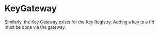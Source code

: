 # KeyGateway

Similarly, the Key Gateway exists for the Key Registry. Adding a key to a fid must be done via the gateway.



<BonadocsWidget
  widgetConfigUri="ipfs://QmbkLmT1vU9QocuL4Zn3v8zhY4jCe3RrYBz8B8RzGWTJJX"
  contract="0x1dddf"
  functionKey="0x1dddf.function.0xab583c1b"
/>
<BonadocsWidget
  widgetConfigUri="ipfs://QmbkLmT1vU9QocuL4Zn3v8zhY4jCe3RrYBz8B8RzGWTJJX"
  contract="0x1dddf"
  functionKey="0x1dddf.function.0xffa1ad74"
/>
<BonadocsWidget
  widgetConfigUri="ipfs://QmbkLmT1vU9QocuL4Zn3v8zhY4jCe3RrYBz8B8RzGWTJJX"
  contract="0x1dddf"
  functionKey="0x1dddf.function.0x79ba5097"
/>
<BonadocsWidget
  widgetConfigUri="ipfs://QmbkLmT1vU9QocuL4Zn3v8zhY4jCe3RrYBz8B8RzGWTJJX"
  contract="0x1dddf"
  functionKey="0x1dddf.function.0x78e890ba"
/>
<BonadocsWidget
  widgetConfigUri="ipfs://QmbkLmT1vU9QocuL4Zn3v8zhY4jCe3RrYBz8B8RzGWTJJX"
  contract="0x1dddf"
  functionKey="0x1dddf.function.0x84b0196e"
/>
<BonadocsWidget
  widgetConfigUri="ipfs://QmbkLmT1vU9QocuL4Zn3v8zhY4jCe3RrYBz8B8RzGWTJJX"
  contract="0x1dddf"
  functionKey="0x1dddf.function.0x086b5198"
/>
<BonadocsWidget
  widgetConfigUri="ipfs://QmbkLmT1vU9QocuL4Zn3v8zhY4jCe3RrYBz8B8RzGWTJJX"
  contract="0x1dddf"
  functionKey="0x1dddf.function.0x8da5cb5b"
/>
<BonadocsWidget
  widgetConfigUri="ipfs://QmbkLmT1vU9QocuL4Zn3v8zhY4jCe3RrYBz8B8RzGWTJJX"
  contract="0x1dddf"
  functionKey="0x1dddf.function.0x8456cb59"
/>
<BonadocsWidget
  widgetConfigUri="ipfs://QmbkLmT1vU9QocuL4Zn3v8zhY4jCe3RrYBz8B8RzGWTJJX"
  contract="0x1dddf"
  functionKey="0x1dddf.function.0x5c975abb"
/>
<BonadocsWidget
  widgetConfigUri="ipfs://QmbkLmT1vU9QocuL4Zn3v8zhY4jCe3RrYBz8B8RzGWTJJX"
  contract="0x1dddf"
  functionKey="0x1dddf.function.0xe30c3978"
/>
<BonadocsWidget
  widgetConfigUri="ipfs://QmbkLmT1vU9QocuL4Zn3v8zhY4jCe3RrYBz8B8RzGWTJJX"
  contract="0x1dddf"
  functionKey="0x1dddf.function.0x715018a6"
/>
<BonadocsWidget
  widgetConfigUri="ipfs://QmbkLmT1vU9QocuL4Zn3v8zhY4jCe3RrYBz8B8RzGWTJJX"
  contract="0x1dddf"
  functionKey="0x1dddf.function.0x3f4ba83a"
/>
<BonadocsWidget
  widgetConfigUri="ipfs://QmbkLmT1vU9QocuL4Zn3v8zhY4jCe3RrYBz8B8RzGWTJJX"
  contract="0x1dddf"
  functionKey="0x1dddf.function.0x69615a4c"
/>
<BonadocsWidget
  widgetConfigUri="ipfs://QmbkLmT1vU9QocuL4Zn3v8zhY4jCe3RrYBz8B8RzGWTJJX"
  contract="0x1dddf"
  functionKey="0x1dddf.function.0xa005d3d2"
/>
<BonadocsWidget
  widgetConfigUri="ipfs://QmbkLmT1vU9QocuL4Zn3v8zhY4jCe3RrYBz8B8RzGWTJJX"
  contract="0x1dddf"
  functionKey="0x1dddf.function.0xa526d83b"
/>
<BonadocsWidget
  widgetConfigUri="ipfs://QmbkLmT1vU9QocuL4Zn3v8zhY4jCe3RrYBz8B8RzGWTJJX"
  contract="0x1dddf"
  functionKey="0x1dddf.function.0x0633b14a"
/>
<BonadocsWidget
  widgetConfigUri="ipfs://QmbkLmT1vU9QocuL4Zn3v8zhY4jCe3RrYBz8B8RzGWTJJX"
  contract="0x1dddf"
  functionKey="0x1dddf.function.0x71404156"
/>
<BonadocsWidget
  widgetConfigUri="ipfs://QmbkLmT1vU9QocuL4Zn3v8zhY4jCe3RrYBz8B8RzGWTJJX"
  contract="0x1dddf"
  functionKey="0x1dddf.function.0xf2fde38b"
/>
<BonadocsWidget
  widgetConfigUri="ipfs://QmbkLmT1vU9QocuL4Zn3v8zhY4jCe3RrYBz8B8RzGWTJJX"
  contract="0x1dddf"
  functionKey="0x1dddf.function.0x7ecebe00"
/>
<BonadocsWidget
  widgetConfigUri="ipfs://QmbkLmT1vU9QocuL4Zn3v8zhY4jCe3RrYBz8B8RzGWTJJX"
  contract="0x1dddf"
  functionKey="0x1dddf.function.0x4980f288"
/>
<BonadocsWidget
  widgetConfigUri="ipfs://QmbkLmT1vU9QocuL4Zn3v8zhY4jCe3RrYBz8B8RzGWTJJX"
  contract="0x1dddf"
  functionKey="0x1dddf.function.0x22b1a414"
/>